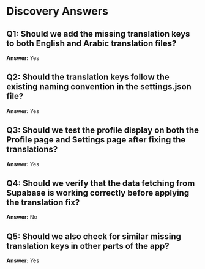 # Discovery Answers

## Q1: Should we add the missing translation keys to both English and Arabic translation files?
**Answer:** Yes

## Q2: Should the translation keys follow the existing naming convention in the settings.json file?
**Answer:** Yes

## Q3: Should we test the profile display on both the Profile page and Settings page after fixing the translations?
**Answer:** Yes

## Q4: Should we verify that the data fetching from Supabase is working correctly before applying the translation fix?
**Answer:** No

## Q5: Should we also check for similar missing translation keys in other parts of the app?
**Answer:** Yes